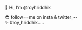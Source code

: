  👋 Hi, I’m @royhriddhik 


 😎 follow==me on insta & twitter_-_-_  
 ✨ #roy_hriddhik.....
     

<!---
royhriddhik/royhriddhik is a ✨ special ✨ repository because its `README.md` (this file) appears on your GitHub profile.
You can click the Preview link to take a look at your changes.
--->
